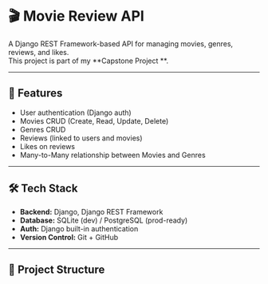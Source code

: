 # 🎬 Movie Review API

A Django REST Framework-based API for managing movies, genres, reviews, and likes.  
This project is part of my **Capstone Project **.

---

## 🚀 Features
- User authentication (Django auth)
- Movies CRUD (Create, Read, Update, Delete)
- Genres CRUD
- Reviews (linked to users and movies)
- Likes on reviews
- Many-to-Many relationship between Movies and Genres

---

## 🛠 Tech Stack
- **Backend:** Django, Django REST Framework
- **Database:** SQLite (dev) / PostgreSQL (prod-ready)
- **Auth:** Django built-in authentication
- **Version Control:** Git + GitHub

---

## 📂 Project Structure
